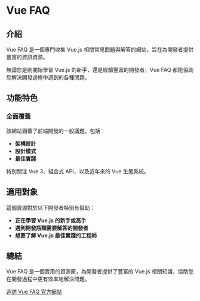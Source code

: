 # Vue FAQ

## 介紹

Vue FAQ 是一個專門收集 Vue.js 相關常見問題與解答的網站，旨在為開發者提供豐富的資訊資源。

無論您是剛開始學習 Vue.js 的新手，還是經驗豐富的開發者，Vue FAQ 都能協助您解決開發過程中遇到的各種問題。

## 功能特色

### 全面覆蓋

該網站涵蓋了前端開發的一般議題，包括：

- **架構設計**
- **設計模式**
- **最佳實踐**

特別關注 Vue 3、組合式 API，以及近年來的 Vue 生態系統。


## 適用對象

這個資源對於以下開發者特別有幫助：
- **正在學習 Vue.js 的新手或高手**
- **遇到開發瓶頸需要解答的開發者**
- **想要了解 Vue.js 最佳實踐的工程師**

## 總結

Vue FAQ 是一個實用的資源庫，為開發者提供了豐富的 Vue.js 相關知識，協助您在開發過程中更有效率地解決問題。

[造訪 Vue FAQ 官方網站](https://vue-faq.org/en/)